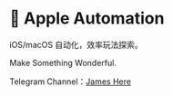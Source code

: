 #  Apple Automation

iOS/macOS 自动化，效率玩法探索。

Make Something Wonderful.

Telegram Channel：[James Here](https://t.me/JamesHere)
